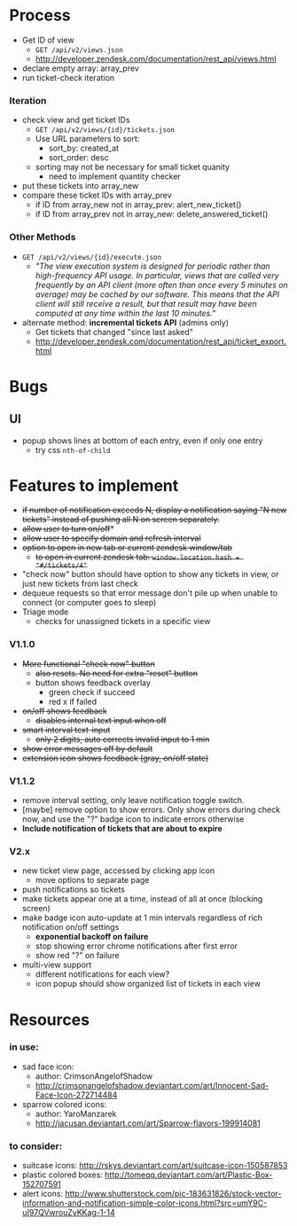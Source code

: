 # Process
* Get ID of view
	* `GET /api/v2/views.json`
	* http://developer.zendesk.com/documentation/rest_api/views.html
* declare empty array: array_prev
* run ticket-check iteration

### Iteration
* check view and get ticket IDs
 	* `GET /api/v2/views/{id}/tickets.json`
	* Use URL parameters to sort:
		* sort_by: created_at
		* sort_order: desc
	* sorting may not be necessary for small ticket quanity
		* need to implement quantity checker
* put these tickets into array_new
* compare these ticket IDs with array_prev
	* if ID from array_new not in array_prev: alert_new_ticket()
	* if ID from array_prev not in array_new: delete_answered_ticket()
		
		
		

### Other Methods		
* `GET /api/v2/views/{id}/execute.json`
	* *"The view execution system is designed for periodic rather than high-frequency API usage. In particular, views that are called very frequently by an API client (more often than once every 5 minutes on average) may be cached by our software. This means that the API client will still receive a result, but that result may have been computed at any time within the last 10 minutes."*		
* alternate method: **incremental tickets API** (admins only)
	* Get tickets that changed "since last asked"
	* http://developer.zendesk.com/documentation/rest_api/ticket_export.html
	
# Bugs
## UI
* popup shows lines at bottom of each entry, even if only one entry
	* try css `nth-of-child`

# Features to implement
* ~~if number of notification exceeds N, display a notification saying "N new tickets" instead of pushing all N on screen separately.~~
* ~~allow user to turn on/off~~* 
* ~~allow user to specify domain and refresh interval~~
* ~~option to open in new tab or current zendesk window/tab~~
	* ~~to open in current zendesk tab: `window.location.hash = "#/tickets/4"`~~
* "check now" button should have option to show any tickets in view, or just new tickets from last check
* dequeue requests so that error message don't pile up when unable to connect (or computer goes to sleep)
* Triage mode
	* checks for unassigned tickets in a specific view

### V1.1.0
* ~~More functional "check now" button~~
	* ~~also resets. No need for extra "reset" button~~
	* button shows feedback overlay
		* green check if succeed
		* red x if failed
* ~~on/off shows feedback~~
	* ~~disables internal text input when off~~
* ~~smart interval text-input~~
	* ~~only 2 digits, auto corrects invalid input to 1 min~~
* ~~show error messages off by default~~
* ~~extension icon shows feedback (gray, on/off state)~~

### V1.1.2
* remove interval setting, only leave notification toggle switch.
* [maybe] remove option to show errors. Only show errors during check now, and use the "?" badge icon to indicate errors otherwise
* **Include notification of tickets that are about to expire**

### V2.x
* new ticket view page, accessed by clicking app icon
	* move options to separate page
* push notifications so tickets
* make tickets appear one at a time, instead of all at once (blocking screen)
* make badge icon auto-update at 1 min intervals regardless of rich notification on/off settings
	* **exponential backoff on failure**
	* stop showing error chrome notifications after first error
	* show red "?" on failure
* multi-view support
	* different notifications for each view?
	* icon popup should show organized list of tickets in each view


# Resources
### in use:
* sad face icon:
	* author: CrimsonAngelofShadow
	* http://crimsonangelofshadow.deviantart.com/art/Innocent-Sad-Face-Icon-272714484
* sparrow colored icons:
	* author: YaroManzarek
	* http://jacusan.deviantart.com/art/Sparrow-flavors-199914081
	
### to consider:

* suitcase icons: http://rskys.deviantart.com/art/suitcase-icon-150587853
* plastic colored boxes: http://tomeqq.deviantart.com/art/Plastic-Box-152707591
* alert icons: http://www.shutterstock.com/pic-183631826/stock-vector-information-and-notification-simple-color-icons.html?src=umY9C-uI97QVwrouZyKKag-1-14